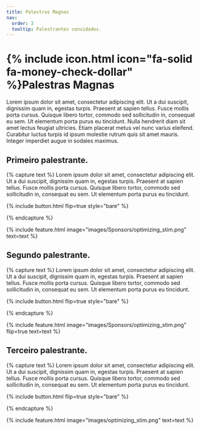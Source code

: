 ```yaml
---
title: Palestras Magnas
nav:
  order: 3
  tooltip: Palestrantes convidados.
---
```


# {% include icon.html icon="fa-solid fa-money-check-dollar" %}Palestras Magnas

Lorem ipsum dolor sit amet, consectetur adipiscing elit. Ut a dui suscipit, dignissim quam in, egestas turpis. Praesent at sapien tellus. Fusce mollis porta cursus. Quisque libero tortor, commodo sed sollicitudin in, consequat eu sem. Ut elementum porta purus eu tincidunt. Nulla hendrerit diam sit amet lectus feugiat ultricies. Etiam placerat metus vel nunc varius eleifend. Curabitur luctus turpis id ipsum molestie rutrum quis sit amet mauris. Integer imperdiet augue in sodales maximus.

## Primeiro palestrante.
{% capture text %}
Lorem ipsum dolor sit amet, consectetur adipiscing elit. Ut a dui suscipit, dignissim quam in, egestas turpis. Praesent at sapien tellus. Fusce mollis porta cursus. Quisque libero tortor, commodo sed sollicitudin in, consequat eu sem. Ut elementum porta purus eu tincidunt.

{%
  include button.html
  flip=true
  style="bare"
%}

{% endcapture %}

{%
  include feature.html
  image="images/Sponsors/optimizing_stim.png"
  text=text
%}

## Segundo palestrante.
{% capture text %}
Lorem ipsum dolor sit amet, consectetur adipiscing elit. Ut a dui suscipit, dignissim quam in, egestas turpis. Praesent at sapien tellus. Fusce mollis porta cursus. Quisque libero tortor, commodo sed sollicitudin in, consequat eu sem. Ut elementum porta purus eu tincidunt.

{%
  include button.html
  flip=true
  style="bare"
%}

{% endcapture %}

{%
  include feature.html
  image="images/Sponsors/optimizing_stim.png"
  flip=true
  text=text
%}

## Terceiro palestrante.
{% capture text %}
Lorem ipsum dolor sit amet, consectetur adipiscing elit. Ut a dui suscipit, dignissim quam in, egestas turpis. Praesent at sapien tellus. Fusce mollis porta cursus. Quisque libero tortor, commodo sed sollicitudin in, consequat eu sem. Ut elementum porta purus eu tincidunt.

{%
  include button.html
  flip=true
  style="bare"
%}

{% endcapture %}

{%
  include feature.html
  image="images/optimizing_stim.png"
  text=text
%}